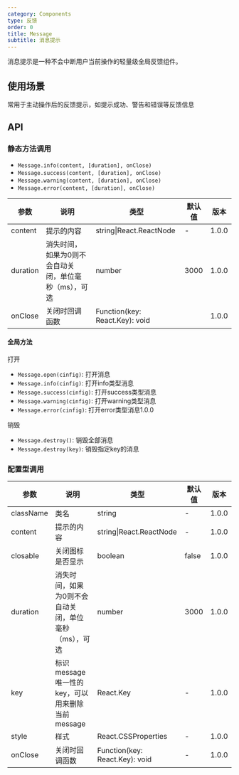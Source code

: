 ```yaml
---
category: Components
type: 反馈
order: 0
title: Message
subtitle: 消息提示
---
```


消息提示是一种不会中断用户当前操作的轻量级全局反馈组件。
## 使用场景

常用于主动操作后的反馈提示，如提示成功、警告和错误等反馈信息

## API

### 静态方法调用

- `Message.info(content, [duration], onClose)`
- `Message.success(content, [duration], onClose)`
- `Message.warning(content, [duration], onClose)`
- `Message.error(content, [duration], onClose)`

| 参数 | 说明 | 类型 | 默认值 | 版本 |
| --- | --- | --- | --- | --- |
| content | 提示的内容 | string\|React.ReactNode | - | 1.0.0 |
| duration | 消失时间，如果为0则不会自动关闭，单位毫秒（ms），可选 | number | 3000 | 1.0.0 |
| onClose | 关闭时回调函数 | Function(key: React.Key): void |  | 1.0.0 |

#### 全局方法
打开
- `Message.open(cinfig)`: 打开消息
- `Message.info(cinfig)`: 打开info类型消息
- `Message.success(cinfig)`: 打开success类型消息
- `Message.warning(cinfig)`: 打开warning类型消息
- `Message.error(cinfig)`: 打开error类型消息1.0.0

销毁
- `Message.destroy()`: 销毁全部消息
- `Message.destroy(key)`: 销毁指定key的消息

### 配置型调用

| 参数 | 说明 | 类型 | 默认值 | 版本 |
| --- | --- | --- | --- | --- |
| className | 类名 | string | - | 1.0.0 |
| content | 提示的内容 | string\|React.ReactNode | - | 1.0.0 |
| closable | 关闭图标是否显示 | boolean | false | 1.0.0 |
| duration | 消失时间，如果为0则不会自动关闭，单位毫秒（ms），可选 | number | 3000 | 1.0.0 |
| key | 标识message唯一性的key，可以用来删除当前message | React.Key | - | 1.0.0 |
| style | 样式 | React.CSSProperties | - | 1.0.0 |
| onClose | 关闭时回调函数 | Function(key: React.Key): void | - | 1.0.0 |
